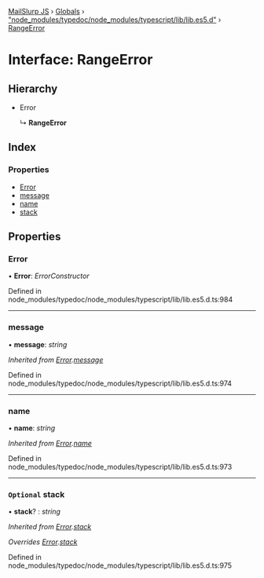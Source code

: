 [MailSlurp JS](../README.md) › [Globals](../globals.md) › ["node_modules/typedoc/node_modules/typescript/lib/lib.es5.d"](../modules/_node_modules_typedoc_node_modules_typescript_lib_lib_es5_d_.md) › [RangeError](_node_modules_typedoc_node_modules_typescript_lib_lib_es5_d_.rangeerror.md)

# Interface: RangeError

## Hierarchy

* Error

  ↳ **RangeError**

## Index

### Properties

* [Error](_node_modules_typedoc_node_modules_typescript_lib_lib_es5_d_.rangeerror.md#error)
* [message](_node_modules_typedoc_node_modules_typescript_lib_lib_es5_d_.rangeerror.md#message)
* [name](_node_modules_typedoc_node_modules_typescript_lib_lib_es5_d_.rangeerror.md#name)
* [stack](_node_modules_typedoc_node_modules_typescript_lib_lib_es5_d_.rangeerror.md#optional-stack)

## Properties

###  Error

• **Error**: *ErrorConstructor*

Defined in node_modules/typedoc/node_modules/typescript/lib/lib.es5.d.ts:984

___

###  message

• **message**: *string*

*Inherited from [Error](_node_modules_typedoc_node_modules_typescript_lib_lib_es5_d_.error.md).[message](_node_modules_typedoc_node_modules_typescript_lib_lib_es5_d_.error.md#message)*

Defined in node_modules/typedoc/node_modules/typescript/lib/lib.es5.d.ts:974

___

###  name

• **name**: *string*

*Inherited from [Error](_node_modules_typedoc_node_modules_typescript_lib_lib_es5_d_.error.md).[name](_node_modules_typedoc_node_modules_typescript_lib_lib_es5_d_.error.md#name)*

Defined in node_modules/typedoc/node_modules/typescript/lib/lib.es5.d.ts:973

___

### `Optional` stack

• **stack**? : *string*

*Inherited from [Error](_node_modules_typedoc_node_modules_typescript_lib_lib_es5_d_.error.md).[stack](_node_modules_typedoc_node_modules_typescript_lib_lib_es5_d_.error.md#optional-stack)*

*Overrides [Error](_node_modules__types_node_globals_d_.error.md).[stack](_node_modules__types_node_globals_d_.error.md#optional-stack)*

Defined in node_modules/typedoc/node_modules/typescript/lib/lib.es5.d.ts:975
